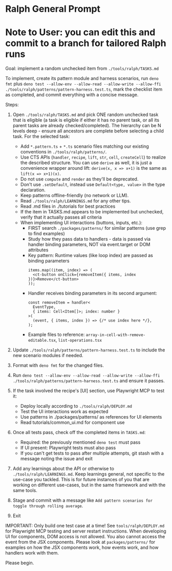 # Ralph General Prompt

# Note to User: you can edit this and commit to a branch for tailored Ralph runs

Goal: implement a random unchecked item from `./tools/ralph/TASKS.md`

To implement, create its pattern module and harness scenarios, run `deno fmt`
plus
`deno test --allow-env --allow-read --allow-write --allow-ffi ./tools/ralph/patterns/pattern-harness.test.ts`,
mark the checklist item as completed, and commit everything with a concise
message.

Steps:

1. Open `./tools/ralph/TASKS.md` and pick ONE random unchecked task that is
   eligible (a task is eligible if either it has no parent task, or all its
   parent tasks are already checked/completed). The hierarchy can be N levels
   deep - ensure all ancestors are complete before selecting a child task. For
   the selected task:
   - Add `*.pattern.ts` + `*.ts` scenario files matching our existing
     conventions in `./tools/ralph/patterns/`.
   - Use CTS APIs (`handler`, `recipe`, `lift`, `str`, `cell`, `createCell`) to
     realize the described structure. You can use `derive` as well, it is just a
     convenience wrapper around lift: `derive(x, x => x+1)` is the same as
     `lift(x => x+1)(x)`.
   - Do not use `compute` and `render` as they'll be deprecated.
   - Don't use `.setDefault`, instead use `Default<type, value>` in the type
     declaration.
   - Keep patterns offline-friendly (no network or LLM).
   - Read `./tools/ralph/LEARNINGS.md` for any other tips.
   - Read .md files in ./tutorials for best practices
   - If the item in TASKS.md appears to be implemented but unchecked, verify
     that it actually passes all criteria
   - When implementing UI interactions (buttons, inputs, etc.):
     - FIRST search `./packages/patterns/` for similar patterns (use grep to
       find examples)
     - Study how they pass data to handlers - data is passed via handler binding
       parameters, NOT via event.target or DOM attributes
     - Key pattern: Runtime values (like loop index) are passed as binding
       parameters
       ```tsx
       items.map((item, index) => (
         <ct-button onClick={removeItem({ items, index })}>Remove</ct-button>
       ));
       ```
     - Handler receives binding parameters in its second argument:
       ```tsx
       const removeItem = handler<
         EventType,
         { items: Cell<Item[]>; index: number }
       >(
         (event, { items, index }) => {/* use index here */},
       );
       ```
     - Example files to reference: `array-in-cell-with-remove-editable.tsx`,
       `list-operations.tsx`

2. Update `./tools/ralph/patterns/pattern-harness.test.ts` to include the new
   scenario modules if needed.

3. Format with `deno fmt` for the changed files.

4. Run
   `deno test --allow-env --allow-read --allow-write --allow-ffi ./tools/ralph/patterns/pattern-harness.test.ts`
   and ensure it passes.

5. If the task involved the recipe's [UI] section, use Playwright MCP to test
   it:
   - Deploy locally according to `./tools/ralph/DEPLOY.md`
   - Test the UI interactions work as expected
   - Use patterns in ./packages/patterns/ as references for UI elements
   - Read tutorials/common_ui.md for component use
6. Once all tests pass, check off the completed items in `TASKS.md`:
   - Required: the previously mentioned `deno test` must pass
   - If UI present: Playwright tests must also pass
   - If you can't get tests to pass after multiple attempts, git stash with a
     message noting the issue and exit

7. Add any learnings about the API or otherwise to `./tools/ralph/LEARNINGS.md`.
   Keep learnings general, not specific to the use-case you tackled. This is for
   future instances of you that are working on different use-cases, but in the
   same framework and with the same tools.

8. Stage and commit with a message like
   `Add pattern scenarios for toggle through rolling average`.

9. Exit

IMPORTANT: Only build one test case at a time! See `tools/ralph/DEPLOY.md` for
Playwright MCP testing and server restart instructions. When developing UI for
components, DOM access is not allowed. You also cannot access the event from the
JSX components. Please look at `packages/patterns/` for examples on how the JSX
components work, how events work, and how handlers work with them.

Please begin.
